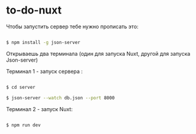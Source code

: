 # to-do-nuxt
Чтобы запустить сервер тебе нужно прописать это:
```bash

$ npm install -g json-server

```
Открываешь два терминала (один для запуска Nuxt, другой для запуска Json-server)

Терминал 1 - запуск сервера :

```bash

$ cd server

$ json-server --watch db.json --port 8000

```

Терминал 2 - запуск Nuxt:

```bash

$ npm run dev

```
